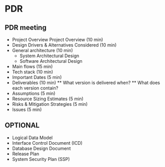 # PDR

## PDR meeting

* Project Overview Project Overview (10 min)
* Design Drivers & Alternatives Considered (10 min)
* General architecture (10 min)
  * System Architectural Design
  * Software Architectural Design
* Main flows (15 min)
* Tech stack (10 min)
* Important Dates (5 min)
* Deliverables (10 min) \*\* What version is delivered when? \*\* What does each version contain?
* Assumptions (5 min)
* Resource Sizing Estimates (5 min)
* Risks & Mitigation Strategies (5 min)
* Issues (5 min)

## OPTIONAL

* Logical Data Model
* Interface Control Document (ICD)
* Database Design Document
* Release Plan
* System Security Plan (SSP)
